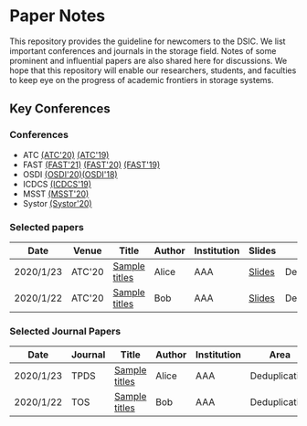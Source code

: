# Paper Notes

This repository provides the guideline for newcomers to the DSIC. We list important conferences and journals in the storage field. Notes of some prominent and influential papers are also shared here for discussions. We hope that this repository will enable our researchers, students, and faculties to keep eye on the progress of academic frontiers in storage systems.

## Key Conferences

### Conferences

- ATC [(ATC'20)](https://www.usenix.org/system/files/atc20_full_proceedings.pdf) [(ATC'19)](https://www.usenix.org/sites/default/files/atc19-full-proceedings.pdf)
- FAST [(FAST'21)](https://www.usenix.org/conference/fast21/technical-sessions) [(FAST'20)](https://www.usenix.org/sites/default/files/fast20_full-proceedings.pdf) [(FAST'19)](https://www.usenix.org/sites/default/files/fast19-full-proceedings.pdf)
- OSDI [(OSDI'20)](https://www.usenix.org/sites/default/files/osdi20-full_proceedings.pdf)[(OSDI'18)](https://www.usenix.org/sites/default/files/osdi18_full-proceedings.pdf)
- ICDCS [(ICDCS'19)](https://conferences.computer.org/icdcs/2019/#!/home)
- MSST [(MSST'20)](https://storageconference.us/)
- Systor [(Systor'20)](https://dl.acm.org/doi/proceedings/10.1145/3383669#issue-downloads)

### Selected papers
|  Date  | Venue | Title | Author | Institution | Slides | Area | Note |
|  ----  | ---- | ----  | ----  | ----  | ----  | ----  | ----  |
|  2020/1/23 |ATC'20|[Sample titles](#)|Alice|AAA|[Slides](#)|Deduplication|[Note](#)
|  2020/1/22 |ATC'20|[Sample titles](#)|Bob|AAA|[Slides](#)|Deduplication|[Note](#)

### Selected Journal Papers

|  Date  | Journal | Title | Author | Institution | Area | Note |
|  ----  | ---- | ----  | ----  | ----  | ---- |----  |
|  2020/1/23 | TPDS |[Sample titles](#)|Alice|AAA|Deduplication|[Note](#)
|  2020/1/22 | TOS |[Sample titles](#)|Bob|AAA|Deduplication|[Note](#)

